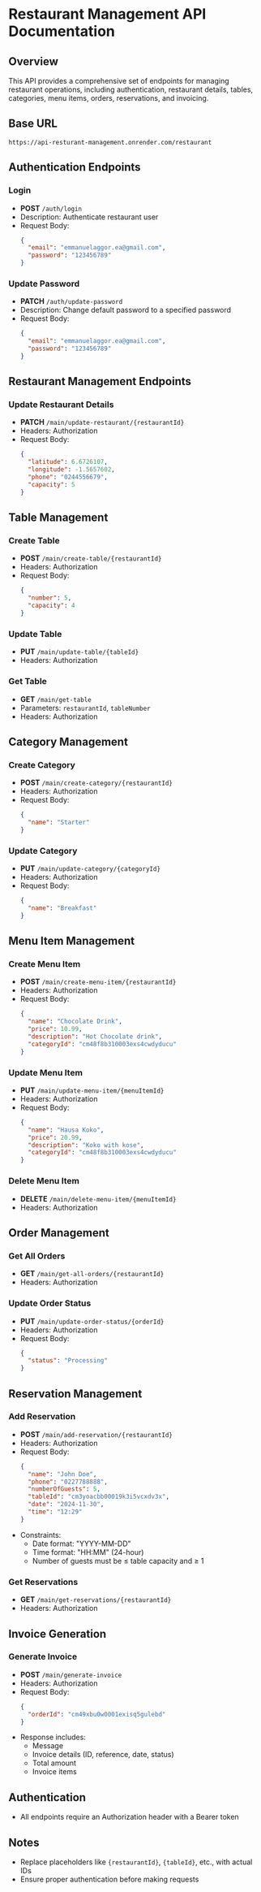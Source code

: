 # Restaurant Management API Documentation

## Overview

This API provides a comprehensive set of endpoints for managing restaurant operations, including authentication, restaurant details, tables, categories, menu items, orders, reservations, and invoicing.

## Base URL

`https://api-resturant-management.onrender.com/restaurant`

## Authentication Endpoints

### Login

- **POST** `/auth/login`
- Description: Authenticate restaurant user
- Request Body:
  ```json
  {
    "email": "emmanuelaggor.ea@gmail.com",
    "password": "123456789"
  }
  ```

### Update Password

- **PATCH** `/auth/update-password`
- Description: Change default password to a specified password
- Request Body:
  ```json
  {
    "email": "emmanuelaggor.ea@gmail.com",
    "password": "123456789"
  }
  ```

## Restaurant Management Endpoints

### Update Restaurant Details

- **PATCH** `/main/update-restaurant/{restaurantId}`
- Headers: Authorization
- Request Body:
  ```json
  {
    "latitude": 6.6726107,
    "longitude": -1.5657602,
    "phone": "0244556679",
    "capacity": 5
  }
  ```

## Table Management

### Create Table

- **POST** `/main/create-table/{restaurantId}`
- Headers: Authorization
- Request Body:
  ```json
  {
    "number": 5,
    "capacity": 4
  }
  ```

### Update Table

- **PUT** `/main/update-table/{tableId}`
- Headers: Authorization

### Get Table

- **GET** `/main/get-table`
- Parameters: `restaurantId`, `tableNumber`
- Headers: Authorization

## Category Management

### Create Category

- **POST** `/main/create-category/{restaurantId}`
- Headers: Authorization
- Request Body:
  ```json
  {
    "name": "Starter"
  }
  ```

### Update Category

- **PUT** `/main/update-category/{categoryId}`
- Headers: Authorization
- Request Body:
  ```json
  {
    "name": "Breakfast"
  }
  ```

## Menu Item Management

### Create Menu Item

- **POST** `/main/create-menu-item/{restaurantId}`
- Headers: Authorization
- Request Body:
  ```json
  {
    "name": "Chocolate Drink",
    "price": 10.99,
    "description": "Hot Chocolate drink",
    "categoryId": "cm48f8b310003exs4cwdyducu"
  }
  ```

### Update Menu Item

- **PUT** `/main/update-menu-item/{menuItemId}`
- Headers: Authorization
- Request Body:
  ```json
  {
    "name": "Hausa Koko",
    "price": 20.99,
    "description": "Koko with kose",
    "categoryId": "cm48f8b310003exs4cwdyducu"
  }
  ```

### Delete Menu Item

- **DELETE** `/main/delete-menu-item/{menuItemId}`
- Headers: Authorization

## Order Management

### Get All Orders

- **GET** `/main/get-all-orders/{restaurantId}`
- Headers: Authorization

### Update Order Status

- **PUT** `/main/update-order-status/{orderId}`
- Headers: Authorization
- Request Body:
  ```json
  {
    "status": "Processing"
  }
  ```

## Reservation Management

### Add Reservation

- **POST** `/main/add-reservation/{restaurantId}`
- Headers: Authorization
- Request Body:
  ```json
  {
    "name": "John Doe",
    "phone": "0227788888",
    "numberOfGuests": 5,
    "tableId": "cm3yoacbb00019k3i5vcxdv3x",
    "date": "2024-11-30",
    "time": "12:29"
  }
  ```
- Constraints:
  - Date format: "YYYY-MM-DD"
  - Time format: "HH:MM" (24-hour)
  - Number of guests must be ≤ table capacity and ≥ 1

### Get Reservations

- **GET** `/main/get-reservations/{restaurantId}`
- Headers: Authorization

## Invoice Generation

### Generate Invoice

- **POST** `/main/generate-invoice`
- Headers: Authorization
- Request Body:
  ```json
  {
    "orderId": "cm49xbu0w0001exisq5gulebd"
  }
  ```
- Response includes:
  - Message
  - Invoice details (ID, reference, date, status)
  - Total amount
  - Invoice items

## Authentication

- All endpoints require an Authorization header with a Bearer token

## Notes

- Replace placeholders like `{restaurantId}`, `{tableId}`, etc., with actual IDs
- Ensure proper authentication before making requests

